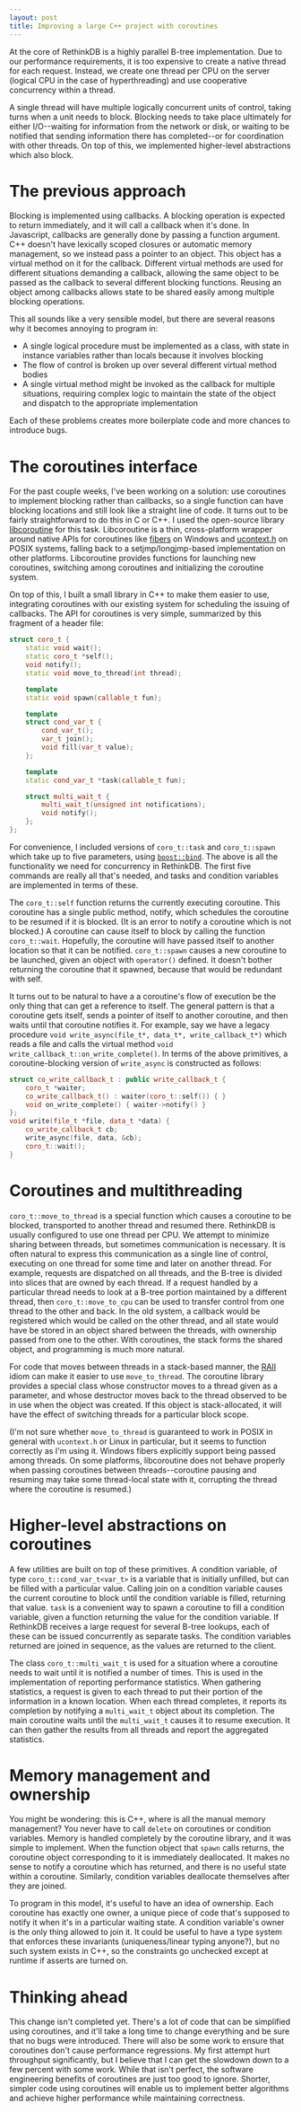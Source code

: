 ```yaml
---
layout: post
title: Improving a large C++ project with coroutines
--- 
```


At the core of RethinkDB is a highly parallel B-tree implementation. Due to our
performance requirements, it is too expensive to create a native thread for
each request. Instead, we create one thread per CPU on the server (logical CPU
in the case of hyperthreading) and use cooperative concurrency within a thread.

A single thread will have multiple logically concurrent units of control,
taking turns when a unit needs to block. Blocking needs to take place
ultimately for either I/O--waiting for information from the network or disk, or
waiting to be notified that sending information there has completed--or for
coordination with other threads. On top of this, we implemented higher-level
abstractions which also block.
<!--more-->

# The previous approach

Blocking is implemented using callbacks. A blocking operation is expected to
return immediately, and it will call a callback when it's done. In Javascript,
callbacks are generally done by passing a function argument. C++ doesn't have
lexically scoped closures or automatic memory management, so we instead pass a
pointer to an object. This object has a virtual method on it for the callback.
Different virtual methods are used for different situations demanding a
callback, allowing the same object to be passed as the callback to several
different blocking functions. Reusing an object among callbacks allows state to
be shared easily among multiple blocking operations.

This all sounds like a very sensible model, but there are several reasons why
it becomes annoying to program in:

  * A single logical procedure must be implemented as a class, with state in
    instance variables rather than locals because it involves blocking
  * The flow of control is broken up over several different virtual method
    bodies
  * A single virtual method might be invoked as the callback for multiple
    situations, requiring complex logic to maintain the state of the object and
    dispatch to the appropriate implementation

Each of these problems creates more boilerplate code and more chances to
introduce bugs.

# The coroutines interface

For the past couple weeks, I've been working on a solution: use coroutines to
implement blocking rather than callbacks, so a single function can have
blocking locations and still look like a straight line of code. It turns out to
be fairly straightforward to do this in C or C++. I used the open-source
library [libcoroutine][] for this task. Libcoroutine is a thin, cross-platform
wrapper around native APIs for coroutines like [fibers][] on Windows and
[ucontext.h][] on POSIX systems, falling back to a setjmp/longjmp-based
implementation on other platforms.  Libcoroutine provides functions for
launching new coroutines, switching among coroutines and initializing the
coroutine system.

[libcoroutine]: http://www.dekorte.com/projects/opensource/libcoroutine/
[fibers]: http://msdn.microsoft.com/en-us/library/ms682661
[ucontext.h]: http://en.wikipedia.org/wiki/Setcontext

On top of this, I built a small library in C++ to make them easier to use,
integrating coroutines with our existing system for scheduling the issuing of
callbacks. The API for coroutines is very simple, summarized by this fragment
of a header file:

```cpp
struct coro_t {
    static void wait();
    static coro_t *self();
    void notify();
    static void move_to_thread(int thread);

    template
    static void spawn(callable_t fun);

    template
    struct cond_var_t {
        cond_var_t();
        var_t join();
        void fill(var_t value);
    };

    template
    static cond_var_t *task(callable_t fun);

    struct multi_wait_t {
        multi_wait_t(unsigned int notifications);
        void notify();
    };
};
```

For convenience, I included versions of `coro_t::task` and `coro_t::spawn`
which take up to five parameters, using [`boost::bind`][]. The above is all the
functionality we need for concurrency in RethinkDB. The first five commands are
really all that's needed, and tasks and condition variables are implemented in
terms of these.

[`boost::bind`]: http://www.boost.org/doc/libs/1_45_0/libs/bind/bind.html

The `coro_t::self` function returns the currently executing coroutine. This
coroutine has a single public method, notify, which schedules the coroutine to
be resumed if it is blocked. (It is an error to notify a coroutine which is not
blocked.) A coroutine can cause itself to block by calling the function
`coro_t::wait`. Hopefully, the coroutine will have passed itself to another
location so that it can be notified. `coro_t::spawn` causes a new coroutine to
be launched, given an object with `operator()` defined. It doesn't bother
returning the coroutine that it spawned, because that would be redundant with
self.

It turns out to be natural to have a a coroutine's flow of execution be the
only thing that can get a reference to itself. The general pattern is that a
coroutine gets itself, sends a pointer of itself to another coroutine, and then
waits until that coroutine notifies it. For example, say we have a legacy
procedure `void write_async(file_t*, data_t*, write_callback_t*)` which reads a
file and calls the virtual method `void write_callback_t::on_write_complete()`.
In terms of the above primitives, a coroutine-blocking version of `write_async`
is constructed as follows:

```cpp
struct co_write_callback_t : public write_callback_t {
    coro_t *waiter;
    co_write_callback_t() : waiter(coro_t::self()) { }
    void on_write_complete() { waiter->notify() }
};
void write(file_t *file, data_t *data) {
    co_write_callback_t cb;
    write_async(file, data, &cb);
    coro_t::wait();
}
```

# Coroutines and multithreading

`coro_t::move_to_thread` is a special function which causes a coroutine to be
blocked, transported to another thread and resumed there. RethinkDB is usually
configured to use one thread per CPU. We attempt to minimize sharing between
threads, but sometimes communication is necessary. It is often natural to
express this communication as a single line of control, executing on one thread
for some time and later on another thread. For example, requests are dispatched
on all threads, and the B-tree is divided into slices that are owned by each
thread. If a request handled by a particular thread needs to look at a B-tree
portion maintained by a different thread, then `coro_t::move_to_cpu` can be
used to transfer control from one thread to the other and back. In the old
system, a callback would be registered which would be called on the other
thread, and all state would have be stored in an object shared between the
threads, with ownership passed from one to the other. With coroutines, the
stack forms the shared object, and programming is much more natural.

For code that moves between threads in a stack-based manner, the [RAII][] idiom
can make it easier to use `move_to_thread`. The coroutine library provides a
special class whose constructor moves to a thread given as a parameter, and
whose destructor moves back to the thread observed to be in use when the object
was created. If this object is stack-allocated, it will have the effect of
switching threads for a particular block scope.

[RAII]: http://en.wikipedia.org/wiki/RAII

(I'm not sure whether `move_to_thread` is guaranteed to work in POSIX in
general with `ucontext.h` or Linux in particular, but it seems to function
correctly as I'm using it. Windows fibers explicitly support being passed among
threads. On some platforms, libcoroutine does not behave properly when passing
coroutines between threads--coroutine pausing and resuming may take some
thread-local state with it, corrupting the thread where the coroutine is
resumed.)

# Higher-level abstractions on coroutines

A few utilities are built on top of these primitives. A condition variable, of
type `coro_t::cond_var_t<var_t>` is a variable that is initially unfilled, but
can be filled with a particular value. Calling join on a condition variable
causes the current coroutine to block until the condition variable is filled,
returning that value. `task` is a convenient way to spawn a coroutine to fill a
condition variable, given a function returning the value for the condition
variable. If RethinkDB receives a large request for several B-tree lookups,
each of these can be issued concurrently as separate tasks. The condition
variables returned are joined in sequence, as the values are returned to the
client.

The class `coro_t::multi_wait_t` is used for a situation where a coroutine
needs to wait until it is notified a number of times. This is used in the
implementation of reporting performance statistics. When gathering statistics,
a request is given to each thread to put their portion of the information in a
known location. When each thread completes, it reports its completion by
notifying a `multi_wait_t` object about its completion. The main coroutine
waits until the `multi_wait_t` causes it to resume execution. It can then
gather the results from all threads and report the aggregated statistics.

# Memory management and ownership

You might be wondering: this is C++, where is all the manual memory management?
You never have to call `delete` on coroutines or condition variables. Memory is
handled completely by the coroutine library, and it was simple to implement.
When the function object that `spawn` calls returns, the coroutine object
corresponding to it is immediately deallocated. It makes no sense to notify a
coroutine which has returned, and there is no useful state within a coroutine.
Similarly, condition variables deallocate themselves after they are joined.

To program in this model, it's useful to have an idea of ownership. Each
coroutine has exactly one owner, a unique piece of code that's supposed to
notify it when it's in a particular waiting state. A condition variable's owner
is the only thing allowed to join it. It could be useful to have a type system
that enforces these invariants (uniqueness/linear typing anyone?), but no such
system exists in C++, so the constraints go unchecked except at runtime if
asserts are turned on.

# Thinking ahead

This change isn't completed yet. There's a lot of code that can be simplified
using coroutines, and it'll take a long time to change everything and be sure
that no bugs were introduced. There will also be some work to ensure that
coroutines don't cause performance regressions. My first attempt hurt
throughput significantly, but I believe that I can get the slowdown down to a
few percent with some work. While that isn't perfect, the software engineering
benefits of coroutines are just too good to ignore. Shorter, simpler code using
coroutines will enable us to implement better algorithms and achieve higher
performance while maintaining correctness.
